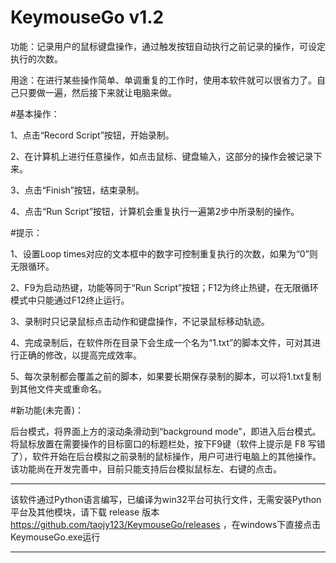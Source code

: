 # KeymouseGo v1.2

功能：记录用户的鼠标键盘操作，通过触发按钮自动执行之前记录的操作，可设定执行的次数。

用途：在进行某些操作简单、单调重复的工作时，使用本软件就可以很省力了。自己只要做一遍，然后接下来就让电脑来做。


#基本操作：

1、点击“Record Script”按钮，开始录制。

2、在计算机上进行任意操作，如点击鼠标、键盘输入，这部分的操作会被记录下来。

3、点击“Finish”按钮，结束录制。

4、点击“Run Script”按钮，计算机会重复执行一遍第2步中所录制的操作。


#提示：

1、设置Loop times对应的文本框中的数字可控制重复执行的次数，如果为“0”则无限循环。

2、F9为启动热键，功能等同于“Run Script”按钮；F12为终止热键，在无限循环模式中只能通过F12终止运行。

3、录制时只记录鼠标点击动作和键盘操作，不记录鼠标移动轨迹。

4、完成录制后，在软件所在目录下会生成一个名为“1.txt”的脚本文件，可对其进行正确的修改，以提高完成效率。

5、每次录制都会覆盖之前的脚本，如果要长期保存录制的脚本，可以将1.txt复制到其他文件夹或重命名。


#新功能(未完善)：

后台模式，将界面上方的滚动条滑动到“background mode”，即进入后台模式。将鼠标放置在需要操作的目标窗口的标题栏处，按下F9键（软件上提示是 F8 写错了），软件开始在后台模拟之前录制的鼠标操作，用户可进行电脑上的其他操作。该功能尚在开发完善中，目前只能支持后台模拟鼠标左、右键的点击。

----------------------

该软件通过Python语言编写，已编译为win32平台可执行文件，无需安装Python平台及其他模块，请下载 release 版本 https://github.com/taojy123/KeymouseGo/releases ，在windows下直接点击KeymouseGo.exe运行

----------------------





